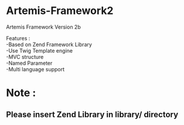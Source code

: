 Artemis-Framework2
==================

Artemis Framework Version 2b

Features : 
<br>-Based on Zend Framework Library
<br>-Use Twig Template engine
<br>-MVC structure
<br>-Named Parameter
<br>-Multi language support

<h1>
Note : 
</h1>
     <h2>  Please insert Zend Library in library/ directory </h2>
       



